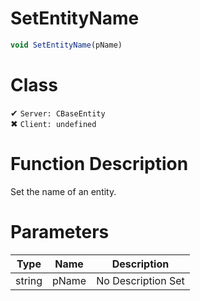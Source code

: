 # SetEntityName
```js
void SetEntityName(pName)
```
# Class
✔ `Server: CBaseEntity`  
✖ `Client: undefined`  

# Function Description
Set the name of an entity.
# Parameters
Type|Name|Description
--|--|--
string|pName|No Description Set
